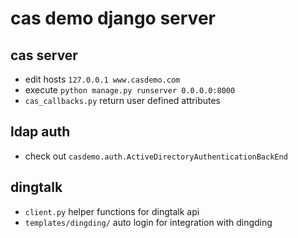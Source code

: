 # cas demo django server

## cas server

* edit hosts ```127.0.0.1 www.casdemo.com```
* execute ```python manage.py runserver 0.0.0.0:8000```
* `cas_callbacks.py` return user defined attributes

## ldap auth

* check out `casdemo.auth.ActiveDirectoryAuthenticationBackEnd`


## dingtalk

* `client.py` helper functions for dingtalk api
* `templates/dingding/` auto login for integration with dingding
